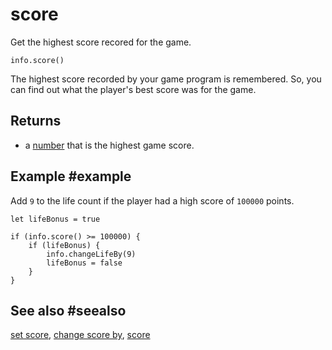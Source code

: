 # score

Get the highest score recored for the game.

```sig
info.score()
```

The highest score recorded by your game program is remembered. So, you can find out what the player's best score was for the game.

## Returns

* a [number](/types/number) that is the highest game score.

## Example #example

Add `9` to the life count if the player had a high score of  `100000` points.

```blocks
let lifeBonus = true

if (info.score() >= 100000) {
    if (lifeBonus) {
        info.changeLifeBy(9)
        lifeBonus = false
    }
}
```

## See also #seealso

[set score](/reference/info/set-score),
[change score by](/reference/info/change-score-by),
[score](/reference/info/score)